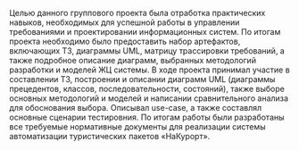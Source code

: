 Целью данного группового проекта была отработка практических навыков, необходимых для успешной работы в управлении требованиями и проектировании информационных систем. По итогам проекта необходимо было предоставить набор артефактов, включающих ТЗ, диаграммы UML, матрицу трассировки требований, а также подробное описание диаграмм, выбранных методологий разработки и моделей ЖЦ системы. В ходе проекта принимал участие в составлении ТЗ, построении и описании диаграмм UML (диаграммы прецедентов, классов, последовательности, состояний), также выборе основных методологий и моделей и написании сравнительного анализа для обоснования выбора. Описывал use-case, а также составлял основные сценарии тестировния. По итогам работы были разработаны все требуемые нормативные документы для реализации системы автоматизации туристических пакетов «НаКурорт».
